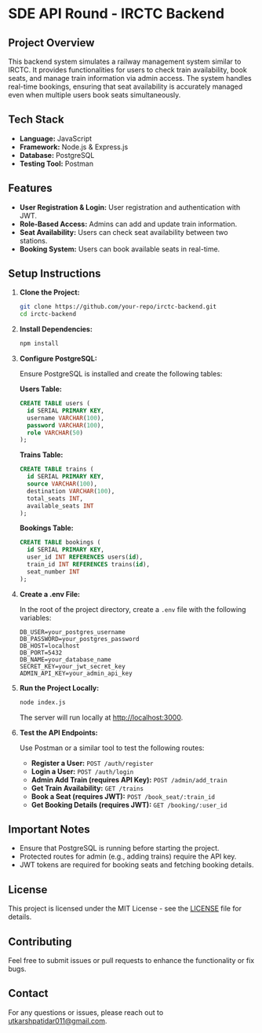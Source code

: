 # SDE API Round - IRCTC Backend

## Project Overview

This backend system simulates a railway management system similar to IRCTC. It provides functionalities for users to check train availability, book seats, and manage train information via admin access. The system handles real-time bookings, ensuring that seat availability is accurately managed even when multiple users book seats simultaneously.

## Tech Stack

- **Language:** JavaScript
- **Framework:** Node.js & Express.js
- **Database:** PostgreSQL
- **Testing Tool:** Postman

## Features

- **User Registration & Login:** User registration and authentication with JWT.
- **Role-Based Access:** Admins can add and update train information.
- **Seat Availability:** Users can check seat availability between two stations.
- **Booking System:** Users can book available seats in real-time.

## Setup Instructions

1. **Clone the Project:**

    ```bash
    git clone https://github.com/your-repo/irctc-backend.git
    cd irctc-backend
    ```

2. **Install Dependencies:**

    ```bash
    npm install
    ```

3. **Configure PostgreSQL:**

    Ensure PostgreSQL is installed and create the following tables:

    **Users Table:**

    ```sql
    CREATE TABLE users (
      id SERIAL PRIMARY KEY,
      username VARCHAR(100),
      password VARCHAR(100),
      role VARCHAR(50)
    );
    ```

    **Trains Table:**

    ```sql
    CREATE TABLE trains (
      id SERIAL PRIMARY KEY,
      source VARCHAR(100),
      destination VARCHAR(100),
      total_seats INT,
      available_seats INT
    );
    ```

    **Bookings Table:**

    ```sql
    CREATE TABLE bookings (
      id SERIAL PRIMARY KEY,
      user_id INT REFERENCES users(id),
      train_id INT REFERENCES trains(id),
      seat_number INT
    );
    ```

4. **Create a .env File:**

    In the root of the project directory, create a `.env` file with the following variables:

    ```plaintext
    DB_USER=your_postgres_username
    DB_PASSWORD=your_postgres_password
    DB_HOST=localhost
    DB_PORT=5432
    DB_NAME=your_database_name
    SECRET_KEY=your_jwt_secret_key
    ADMIN_API_KEY=your_admin_api_key
    ```

5. **Run the Project Locally:**

    ```bash
    node index.js
    ```

    The server will run locally at [http://localhost:3000](http://localhost:3000).

6. **Test the API Endpoints:**

    Use Postman or a similar tool to test the following routes:

    - **Register a User:** `POST /auth/register`
    - **Login a User:** `POST /auth/login`
    - **Admin Add Train (requires API Key):** `POST /admin/add_train`
    - **Get Train Availability:** `GET /trains`
    - **Book a Seat (requires JWT):** `POST /book_seat/:train_id`
    - **Get Booking Details (requires JWT):** `GET /booking/:user_id`

## Important Notes

- Ensure that PostgreSQL is running before starting the project.
- Protected routes for admin (e.g., adding trains) require the API key.
- JWT tokens are required for booking seats and fetching booking details.

## License

This project is licensed under the MIT License - see the [LICENSE](LICENSE) file for details.

## Contributing

Feel free to submit issues or pull requests to enhance the functionality or fix bugs.

## Contact

For any questions or issues, please reach out to [utkarshpatidar011@gmail.com](mailto:utkarshpatidar011@gmail.com).
